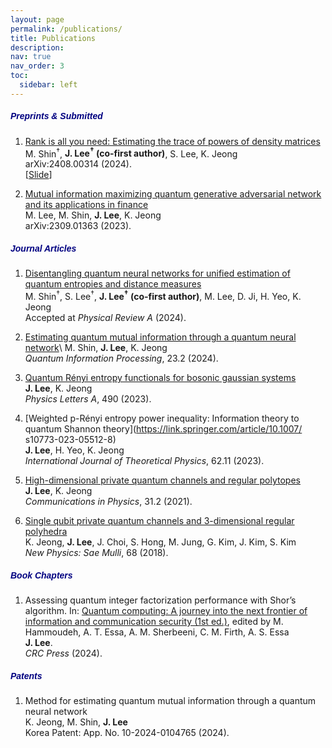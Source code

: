 ```yaml
---
layout: page
permalink: /publications/
title: Publications
description: 
nav: true
nav_order: 3
toc:
  sidebar: left
---
```


##### **<span style="color:navy; font-family: Gill Sans, sans-serif;">Preprints & Submitted</span>**
1. [Rank is all you need: Estimating the trace of powers of density matrices](https://arxiv.org/abs/2408.00314)<br>
M. Shin<sup>†</sup>, **J. Lee<sup>†</sup> (co-first author)**, S. Lee, K. Jeong<br>
arXiv:2408.00314 (2024).<br>
[<a href="/assets/pdf/rank_harris.pdf" target="_blank">Slide</a>]<br>

1. [Mutual information maximizing quantum generative adversarial network and its applications in finance](https://arxiv.org/abs/2309.01363)<br>
M. Lee, M. Shin, **J. Lee**, K. Jeong<br>
arXiv:2309.01363 (2023).<br>

##### **<span style="color:navy; font-family: Gill Sans, sans-serif;">Journal Articles</span>**
1. [Disentangling quantum neural networks for unified estimation of quantum entropies and distance measures](https://journals.aps.org/pra/accepted/6f07eN2fH9b12c2c769592e75b1ada8c1bd98b4c5)<br>
M. Shin<sup>†</sup>, S. Lee<sup>†</sup>, **J. Lee<sup>†</sup> (co-first author)**, M. Lee, D. Ji, H. Yeo, K. Jeong<br>
Accepted at *Physical Review A* (2024).<br>

1. [Estimating quantum mutual information through a quantum neural network](https://link.springer.com/article/10.1007/s11128-023-04253-1)\\
M. Shin, **J. Lee**, K. Jeong<br>
*Quantum Information Processing*, 23.2 (2024).<br>

1. [Quantum Rényi entropy functionals for bosonic gaussian systems](https://doi.org/10.1016/j.physleta.2023.129183)<br>
**J. Lee**, K. Jeong<br>
*Physics Letters A*, 490 (2023).<br>

1. [Weighted p-Rényi entropy power inequality: Information theory to quantum Shannon theory](https://link.springer.com/article/10.1007/ s10773-023-05512-8)<br>
**J. Lee**, H. Yeo, K. Jeong<br>
*International Journal of Theoretical Physics*, 62.11 (2023).<br>

1. [High-dimensional private quantum channels and regular polytopes](https://vjs.ac.vn/index.php/cip/article/view/15762)<br>
**J. Lee**, K. Jeong<br>
*Communications in Physics*, 31.2 (2021).<br>

1. [Single qubit private quantum channels and 3-dimensional regular polyhedra](https://doi.org/10.3938/NPSM.68.232)<br>
K. Jeong, **J. Lee**, J. Choi, S. Hong, M. Jung, G. Kim, J. Kim, S. Kim<br>
*New Physics: Sae Mulli*, 68 (2018).<br>

##### **<span style="color:navy; font-family: Gill Sans, sans-serif;">Book Chapters</span>**
1. Assessing quantum integer factorization performance with Shor’s algorithm. In: [Quantum computing: A journey into the next frontier of information and communication security (1st ed.)](https://www.routledge.com/Quantum-Computing-A-Journey-into-the-Next-Frontier-of-Information-and-Communication-Security/Hammoudeh-Essa-Sherbeeni-Firth-Essa/p/book/9781032757056?srsltid=AfmBOoqNa09YBBHmjHjIlwlGIfv61lL3UNJdQM0H-QLQWWd9cH7tG4oe), edited by M. Hammoudeh, A. T. Essa, A. M. Sherbeeni, C. M. Firth, A. S. Essa<br>
**J. Lee**.<br>
*CRC Press* (2024).<br>

##### **<span style="color:navy; font-family: Gill Sans, sans-serif;">Patents</span>**
1. Method for estimating quantum mutual information through a quantum neural network<br>
K. Jeong, M. Shin, **J. Lee**<br>
Korea Patent: App. No. 10-2024-0104765 (2024).<br>